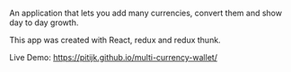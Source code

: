 An application that lets you add many currencies, convert
them and show day to day growth.

This app was created with React, redux and redux thunk.

Live Demo: https://pitijk.github.io/multi-currency-wallet/


